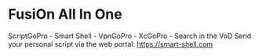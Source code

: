 # FusiOn All In One
ScriptGoPro - Smart Shell - VpnGoPro - XcGoPro - Search in the VoD
Send your personal script via the web portal: https://smart-shell.com
